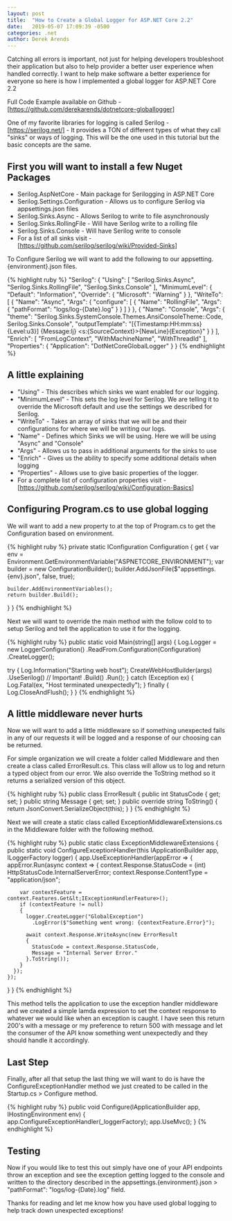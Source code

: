 ```yaml
---
layout: post
title:  "How to Create a Global Logger for ASP.NET Core 2.2"
date:   2019-05-07 17:09:39 -0500
categories: .net
author: Derek Arends
---
```


Catching all errors is important, not just for helping developers troubleshoot their application but also to help provider a better user experience when handled correctly.  I want to help make software a better experience for everyone so here is how I implemented a global logger for ASP.NET Core 2.2

Full Code Example available on Github - [https://github.com/derekarends/dotnetcore-globallogger]</a>

One of my favorite libraries for logging is called Serilog - [https://serilog.net/] - It provides a TON of different types of what they call "sinks" or ways of logging.  This will be the one used in this tutorial but the basic concepts are the same.

## First you will want to install a few Nuget Packages

* Serilog.AspNetCore - Main package for Serilogging in ASP.NET Core
* Serilog.Settings.Configuration - Allows us to configure Serilog via appsettings.json files
* Serilog.Sinks.Async - Allows Serilog to write to file asynchronously
* Serilog.Sinks.RollingFile - Will have Serilog write to a rolling file
* Serilog.Sinks.Console - Will have Serilog write to console
* For a list of all sinks visit - [https://github.com/serilog/serilog/wiki/Provided-Sinks]

To Configure Serilog we will want to add the following to our appsetting.{environment}.json files.

{% highlight ruby %}
"Serilog": {
    "Using": [
      "Serilog.Sinks.Async",
      "Serilog.Sinks.RollingFile",
      "Serilog.Sinks.Console"
    ],
    "MinimumLevel": {
      "Default": "Information",
      "Override": {
        "Microsoft": "Warning"
      }
    },
    "WriteTo": [
      {
        "Name": "Async",
        "Args": {
          "configure": [
            {
              "Name": "RollingFile",
              "Args": {
                "pathFormat": "logs/log-{Date}.log"
              }
            }
          ]
        }
      },
      {
        "Name": "Console",
        "Args": {
          "theme": "Serilog.Sinks.SystemConsole.Themes.AnsiConsoleTheme::Code, Serilog.Sinks.Console",
          "outputTemplate": "[{Timestamp:HH:mm:ss} {Level:u3}] {Message:lj} &lt;s:{SourceContext}>{NewLine}{Exception}"
        }
      }
    ],
    "Enrich": [
      "FromLogContext",
      "WithMachineName",
      "WithThreadId"
    ],
    "Properties": {
      "Application": "DotNetCoreGlobalLogger"
    }
  }
{% endhighlight %}

## A little explaining

* "Using" - This describes which sinks we want enabled for our logging.
* "MinimumLevel" - This sets the log level for Serilog.  We are telling it to override the Microsoft default and use the settings we described for Serilog.
* "WriteTo" - Takes an array of sinks that we will be and their configurations for where we will be writing our logs.
* "Name" -  Defines which Sinks we will be using. Here we will be using "Async" and "Console"
* "Args" - Allows us to pass in additional arguments for the sinks to use
* "Enrich" - Gives us the ability to specify some additional details when logging
* "Properties" - Allows use to give basic properties of the logger.
* For a complete list of configuration properties visit - [https://github.com/serilog/serilog/wiki/Configuration-Basics]

## Configuring Program.cs to use global logging

We will want to add a new property to at the top of Program.cs to get the Configuration based on environment.

{% highlight ruby %}
private static IConfiguration Configuration
{
  get
  {
    var env = Environment.GetEnvironmentVariable("ASPNETCORE_ENVIRONMENT");
    var builder = new ConfigurationBuilder();
    builder.AddJsonFile($"appsettings.{env}.json", false, true);

    builder.AddEnvironmentVariables();
    return builder.Build();
  }
}
{% endhighlight %}

Next we will want to override the main method with the follow cold to to setup Serilog and tell the application to use it for the logging.

{% highlight ruby %}
public static void Main(string[] args)
{
  Log.Logger = new LoggerConfiguration()
    .ReadFrom.Configuration(Configuration)
    .CreateLogger();

  try
  {
    Log.Information("Starting web host");
    CreateWebHostBuilder(args)
      .UseSerilog() // Important!
      .Build()
      .Run();
  }
  catch (Exception ex)
  {
    Log.Fatal(ex, "Host terminated unexpectedly");
  }
  finally
  {
    Log.CloseAndFlush();
  }
}
{% endhighlight %}

## A little middleware never hurts

Now we will want to add a little middleware so if something unexpected fails in any of our requests it will be logged and a response of our choosing can be returned.

For simple organization we will create a folder called Middleware and then create a class called ErrorResult.cs.  This class will allow us to log and return a typed object from our error.  We also override the ToString method so it returns a serialized version of this object.

{% highlight ruby %}
public class ErrorResult
{
  public int StatusCode { get; set; }
  public string Message { get; set; }
  public override string ToString()
  {
    return JsonConvert.SerializeObject(this);
  }
}
{% endhighlight %}

Next we will create a static class called ExceptionMiddlewareExtensions.cs in the Middleware folder with the following method.

{% highlight ruby %}
public static class ExceptionMiddlewareExtensions
{
  public static void ConfigureExceptionHandler(this IApplicationBuilder app, ILoggerFactory logger)
  {
    app.UseExceptionHandler(appError =>
    {
      appError.Run(async context =>
      {
        context.Response.StatusCode = (int) HttpStatusCode.InternalServerError;
        context.Response.ContentType = "application/json";

        var contextFeature = context.Features.Get&lt;IExceptionHandlerFeature>();
        if (contextFeature != null)
        {
          logger.CreateLogger("GlobalException")
            .LogError($"Something went wrong: {contextFeature.Error}");

          await context.Response.WriteAsync(new ErrorResult
          {
            StatusCode = context.Response.StatusCode,
            Message = "Internal Server Error."
          }.ToString());
        }
      });
    });
  }
}
{% endhighlight %}

This method tells the application to use the exception handler middleware and we created a simple lamda expression to set the context response to whatever we would like when an exception is caught.  I have seen this return 200's with a message or my preference to return 500 with message and let the consumer of the API know something went unexpectedly and they should handle it accordingly.

## Last Step

Finally, after all that setup the last thing we will want to do is have the ConfigureExceptionHandler method we just created to be called in the Startup.cs > Configure method.

{% highlight ruby %}
public void Configure(IApplicationBuilder app, IHostingEnvironment env)
{
  app.ConfigureExceptionHandler(_loggerFactory);
  app.UseMvc();
}
{% endhighlight %}

## Testing

Now if you would like to test this out simply have one of your API endpoints throw an exception and see the exception getting logged to the console and written to the directory described in the appsettings.{environment}.json > "pathFormat": "logs/log-{Date}.log" field.

Thanks for reading and let me know how you have used global logging to help track down unexpected exceptions!

[https://github.com/derekarends/dotnetcore-globallogger]: https://github.com/derekarends/dotnetcore-globallogger
[https://serilog.net/]: https://serilog.net/
[https://github.com/serilog/serilog/wiki/Provided-Sinks]: https://github.com/serilog/serilog/wiki/Provided-Sinks
[https://github.com/serilog/serilog/wiki/Configuration-Basics]: https://github.com/serilog/serilog/wiki/Configuration-Basics
